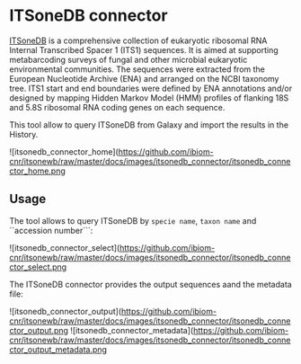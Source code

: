 ITSoneDB connector
==================

[ITSoneDB](http://itsonedb.cloud.ba.infn.it/index.jsp) is a comprehensive collection of eukaryotic ribosomal RNA Internal Transcribed Spacer 1 (ITS1) sequences. It is aimed at supporting metabarcoding surveys of fungal and other microbial eukaryotic environmental communities. The sequences were extracted from the European Nucleotide Archive (ENA) and arranged on the NCBI taxonomy tree. ITS1 start and end boundaries were defined by ENA annotations and/or designed by mapping Hidden Markov Model (HMM) profiles of flanking 18S and 5.8S ribosomal RNA coding genes on each sequence.

This tool allow to query ITSoneDB from Galaxy and import the results in the History.

![itsonedb_connector_home](https://github.com/ibiom-cnr/itsonewb/raw/master/docs/images/itsonedb_connector/itsonedb_connector_home.png

Usage
-----

The tool allows to query ITSoneDB by ``specie name``, ``taxon name`` and ``accession number```:

![itsonedb_connector_select](https://github.com/ibiom-cnr/itsonewb/raw/master/docs/images/itsonedb_connector/itsonedb_connector_select.png

The ITSoneDB connector provides the output sequences aand the metadata file:

![itsonedb_connector_output](https://github.com/ibiom-cnr/itsonewb/raw/master/docs/images/itsonedb_connector/itsonedb_connector_output.png
![itsonedb_connector_metadata](https://github.com/ibiom-cnr/itsonewb/raw/master/docs/images/itsonedb_connector/itsonedb_connector_output_metadata.png

